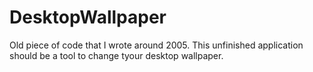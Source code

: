 # DesktopWallpaper

Old piece of code that I wrote around 2005. This unfinished application should be a tool to change tyour desktop wallpaper.
